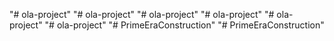 "# ola-project" 
"# ola-project" 
"# ola-project" 
"# ola-project" 
"# ola-project" 
"# ola-project" 
"# PrimeEraConstruction" 
"# PrimeEraConstruction" 

